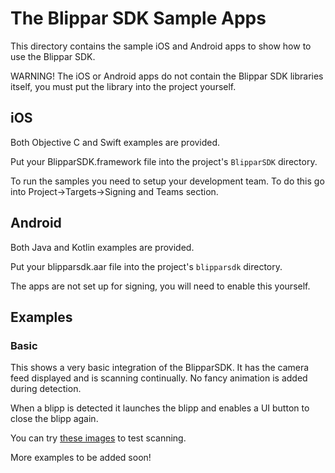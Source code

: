 # The Blippar SDK Sample Apps

This directory contains the sample iOS and Android apps to show how to use the Blippar SDK.

WARNING! The iOS or Android apps do not contain the Blippar SDK libraries itself, you must put the library into the project yourself.

## iOS

Both Objective C and Swift examples are provided.

Put your BlipparSDK.framework file into the project's `BlipparSDK` directory.

To run the samples you need to setup your development team. To do this go into Project->Targets->Signing and Teams section.

## Android

Both Java and Kotlin examples are provided.

Put your blipparsdk.aar file into the project's `blipparsdk` directory.

The apps are not set up for signing, you will need to enable this yourself.

## Examples

### Basic

This shows a very basic integration of the BlipparSDK. It has the camera feed displayed and is scanning continually. No fancy animation is added during detection.

When a blipp is detected it launches the blipp and enables a UI button to close the blipp again.

You can try [these images](sample-markers.md) to test scanning.

More examples to be added soon!